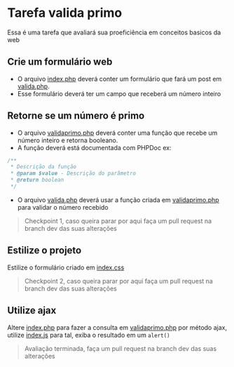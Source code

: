 # Tarefa valida primo
Essa é uma tarefa que avaliará sua proeficiência em conceitos basicos da web

## Crie um formulário web
- O arquivo [index.php](index.php) deverá conter um formulário que fará um post em [valida.php](valida.php).
- Esse formulário deverá ter um campo que receberá um número inteiro

## Retorne se um número é primo
- O  arquivo [validaprimo.php](validaprimo.php) deverá conter uma função que recebe um número inteiro e retorna booleano.
- A função deverá está documentada com PHPDoc ex:
```php
/**
 * Descrição da função
 * @param $value - Descrição do parâmetro
 * @return boolean
 */
```
- O  arquivo [valida.php](valida.php) deverá usar a função criada em [validaprimo.php](validaprimo.php) para validar o número recebido

> Checkpoint 1, caso queira parar por aqui faça um pull request na branch dev das suas alterações

## Estilize o projeto
Estilize o formulário criado em [index.css](index.css)

> Checkpoint 2, caso queira parar por aqui faça um pull request na branch dev das suas alterações

## Utilize ajax
Altere [index.php](index.php)  para fazer a consulta em [validaprimo.php](validaprimo.php) por método ajax, utilize [index.js](index.js) para tal, exiba o resultado em um `alert()`

> Avaliação terminada, faça um pull request na branch dev das suas alterações